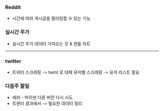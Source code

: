 ### Reddit
* 시간에 따라 게시글을 필터링할 수 있는 기능

### 실시간 주가
* 실시간 주가 데이터 가져오는 것 & 캔들 차트

-----
### twitter
- 트위터 스크래핑 -> twint 로 대체 
	유저별 스크래핑 -> 유저 리스트 필요

### 다음주 할일 
- 에러 - 파이썬 다른 버전 다시 시도
- 트윈터 결과에서 -> 필요한 데이터 정리  
